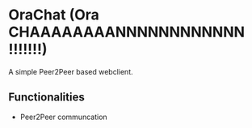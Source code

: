 # OraChat (Ora CHAAAAAAAANNNNNNNNNNNN !!!!!!!) 
A simple Peer2Peer based webclient.

## Functionalities
- Peer2Peer communcation
